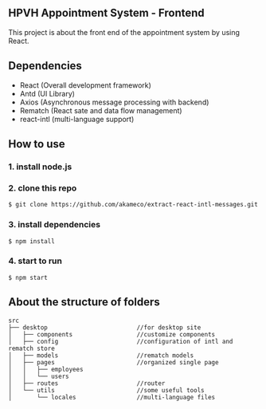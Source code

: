 ## HPVH Appointment System - Frontend

This project is about the front end of the appointment system by using React.

## Dependencies

- React  (Overall development framework)
- Antd (UI Library)
- Axios (Asynchronous message processing with backend)
- Rematch (React sate and data flow management)
- react-intl (multi-language support)

## How to use

### 1. install node.js

### 2. clone this repo

```
$ git clone https://github.com/akameco/extract-react-intl-messages.git
```

### 3. install dependencies

```
$ npm install
```

### 4. start to run
```
$ npm start
```

## About the structure of folders

```
src
├── desktop							//for desktop site
│   ├── components					//customize components
│   ├── config						//configuration of intl and rematch store
│   ├── models						//rematch models
│   ├── pages						//organized single page
│   │   ├── employees
│   │   └── users
│   ├── routes						//router
│   └── utils						//some useful tools
│       └── locales					//multi-language files
```

